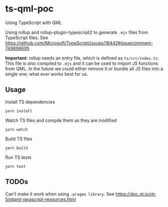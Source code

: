 # ts-qml-poc

Using TypeScript with QML

Using rollup and rollup-plugin-typescript2 to generate `.mjs` files from TypeScript files.
See https://github.com/Microsoft/TypeScript/issues/18442#issuecomment-749896695

**Important**: rollup needs an entry file, which is defined as `ts/src/index.ts`. This file is also compiled to `.mjs` and it can be used to import JS functions from QML. In the future we could either remove it or bundle all JS files into a single one; what ever works best for us.

## Usage

Install TS dependencies

```shell
yarn install
```

Watch TS files and compile them as they are modified

```shell
yarn watch
```

Build TS files

```shell
yarn build
```

Run TS tests

```shell
yarn test
```

## TODOs

Can't make it work when using `.pragma library`.
See https://doc.qt.io/qt-5/qtqml-javascript-resources.html

